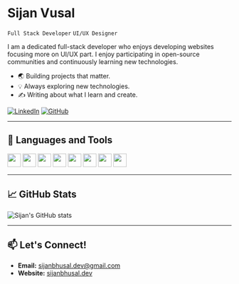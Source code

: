 # Sijan Vusal

`Full Stack Developer` `UI/UX Designer`

I am a dedicated full-stack developer who enjoys developing websites focusing more on UI/UX part. I enjoy participating in open-source communities and continuously learning new technologies.
- 🌏 Building projects that matter.
- 💡 Always exploring new technologies.
- ✍️ Writing about what I learn and create.


[![LinkedIn](https://img.shields.io/badge/LinkedIn-Connect-blue?logo=linkedin)](https://linkedin.com/) 
[![GitHub](https://img.shields.io/badge/GitHub-Stars-green?logo=github)](https://github.com/sijanvusal)

---

## 🚀 Languages and Tools

<p align="left">
<img src="https://cdn.jsdelivr.net/gh/devicons/devicon/icons/javascript/javascript-original.svg" width="30" />
<img src="https://cdn.jsdelivr.net/gh/devicons/devicon/icons/react/react-original.svg" width="30" />
<img src="https://cdn.jsdelivr.net/gh/devicons/devicon/icons/python/python-original.svg" width="30" />
<img src="https://cdn.jsdelivr.net/gh/devicons/devicon/icons/nodejs/nodejs-original.svg" width="30" />
<img src="https://cdn.jsdelivr.net/gh/devicons/devicon/icons/html5/html5-original.svg" width="30" />
<img src="https://cdn.jsdelivr.net/gh/devicons/devicon/icons/css3/css3-original.svg" width="30" />
<img src="https://cdn.jsdelivr.net/gh/devicons/devicon/icons/docker/docker-original.svg" width="30" />
<img src="https://cdn.jsdelivr.net/gh/devicons/devicon/icons/git/git-original.svg" width="30" />
</p>

---

## 📈 GitHub Stats

![Sijan's GitHub stats](https://github-readme-stats.vercel.app/api?username=sijanvusal&show_icons=true&theme=radical)

---

## 📫 Let's Connect!

- **Email:** sijanbhusal.dev@gmail.com
- **Website:** [sijanbhusal.dev](https://sijanbhusal.com)


